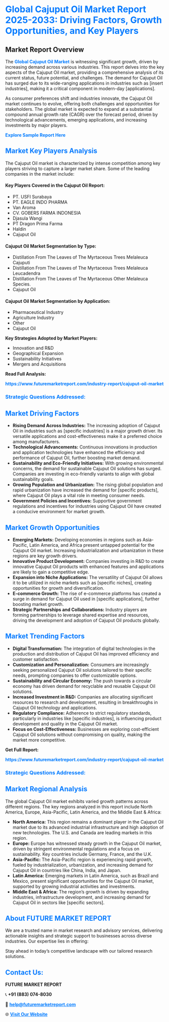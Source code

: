 <h1 style="color: #007BFF;">Global Cajuput Oil Market Report 2025-2033: Driving Factors, Growth Opportunities, and Key Players</h1>

<section id="overview">
<h2>Market Report Overview</h2>
<p>The <a href="https://www.futuremarketreport.com/industry-report/cajuput-oil-market" style="color: #007BFF; text-decoration: none;"><strong>Global Cajuput Oil Market</strong></a> is witnessing significant growth, driven by increasing demand across various industries. This report delves into the key aspects of the Cajuput Oil market, providing a comprehensive analysis of its current status, future potential, and challenges. The demand for Cajuput Oil has surged due to its wide-ranging applications in industries such as [insert industries], making it a critical component in modern-day [applications].</p>
<p>As consumer preferences shift and industries innovate, the Cajuput Oil market continues to evolve, offering both challenges and opportunities for stakeholders. The global market is expected to expand at a substantial compound annual growth rate (CAGR) over the forecast period, driven by technological advancements, emerging applications, and increasing investments by major players.</p>
</section>

<section id="overview">
<p><a href="https://www.futuremarketreport.com/request-sample/reportId=102085" style="color: #007BFF; text-decoration: none;"><strong>Explore Sample Report Here</strong></a></p>
</section>

<section id="key-players">
<h2 style="color: #007BFF;">Market Key Players Analysis</h2>
<p>The Cajuput Oil market is characterized by intense competition among key players striving to capture a larger market share. Some of the leading companies in the market include:</p>
<h4>Key Players Covered in the Cajuput Oil Report:</h4>
<ul><li>PT. USFI Surabaya</li><li>PT. EAGLE INDO PHARMA</li><li>Van Aroma</li><li>CV. GOBERS FARMA INDONESIA</li><li>Djasula Wangi</li><li>PT Dragon Prima Farma</li><li>Haldin</li><li>Cajuput Oil</li></ul>
<h4>Cajuput Oil Market Segmentation by Type:</h4>
<ul><li>Distillation From The Leaves of The Myrtaceous Trees Melaleuca Cajuputi</li><li>Distillation From The Leaves of The Myrtaceous Trees Melaleuca Leucadendra</li><li>Distillation From The Leaves of The Myrtaceous Other Melaleuca Species.</li><li>Cajuput Oil</li></ul>

<h4>Cajuput Oil Market Segmentation by Application:</h4>
<ul><li>Pharmaceutical Industry</li><li>Agriculture Industry</li><li>Other</li><li>Cajuput Oil</li></ul>
<p><strong>Key Strategies Adopted by Market Players:</strong></p>
<ul>
<li>Innovation and R&D</li>
<li>Geographical Expansion</li>
<li>Sustainability Initiatives</li>
<li>Mergers and Acquisitions</li>
</ul>
</section>

<section>
<p><strong>Read Full Analysis: </strong></p><a href="https://www.futuremarketreport.com/industry-report/cajuput-oil-market" style="color: #007BFF; text-decoration: none;"><strong>https://www.futuremarketreport.com/industry-report/cajuput-oil-market</strong></a>
<h3 style="color: #007BFF;">Strategic Questions Addressed:</h3>
</section>

<section id="driving-factors">
<h2 style="color: #007BFF;">Market Driving Factors</h2>
<ul>
<li><strong>Rising Demand Across Industries:</strong> The increasing adoption of Cajuput Oil in industries such as [specific industries] is a major growth driver. Its versatile applications and cost-effectiveness make it a preferred choice among manufacturers.</li>
<li><strong>Technological Advancements:</strong> Continuous innovations in production and application technologies have enhanced the efficiency and performance of Cajuput Oil, further boosting market demand.</li>
<li><strong>Sustainability and Eco-Friendly Initiatives:</strong> With growing environmental concerns, the demand for sustainable Cajuput Oil solutions has surged. Companies are investing in eco-friendly variants to align with global sustainability goals.</li>
<li><strong>Growing Population and Urbanization:</strong> The rising global population and rapid urbanization have increased the demand for [specific products], where Cajuput Oil plays a vital role in meeting consumer needs.</li>
<li><strong>Government Policies and Incentives:</strong> Supportive government regulations and incentives for industries using Cajuput Oil have created a conducive environment for market growth.</li>
</ul>
</section>

<section id="growth-opportunities">
<h2 style="color: #007BFF;">Market Growth Opportunities</h2>
<ul>
<li><strong>Emerging Markets:</strong> Developing economies in regions such as Asia-Pacific, Latin America, and Africa present untapped potential for the Cajuput Oil market. Increasing industrialization and urbanization in these regions are key growth drivers.</li>
<li><strong>Innovative Product Development:</strong> Companies investing in R&D to create innovative Cajuput Oil products with enhanced features and applications are likely to gain a competitive edge.</li>
<li><strong>Expansion into Niche Applications:</strong> The versatility of Cajuput Oil allows it to be utilized in niche markets such as [specific niches], creating opportunities for growth and diversification.</li>
<li><strong>E-commerce Growth:</strong> The rise of e-commerce platforms has created a surge in demand for Cajuput Oil used in [specific applications], further boosting market growth.</li>
<li><strong>Strategic Partnerships and Collaborations:</strong> Industry players are forming partnerships to leverage shared expertise and resources, driving the development and adoption of Cajuput Oil products globally.</li>
</ul>
</section>

<section id="trending-factors">
<h2 style="color: #007BFF;">Market Trending Factors</h2>
<ul>
<li><strong>Digital Transformation:</strong> The integration of digital technologies in the production and distribution of Cajuput Oil has improved efficiency and customer satisfaction.</li>
<li><strong>Customization and Personalization:</strong> Consumers are increasingly seeking personalized Cajuput Oil solutions tailored to their specific needs, prompting companies to offer customizable options.</li>
<li><strong>Sustainability and Circular Economy:</strong> The push towards a circular economy has driven demand for recyclable and reusable Cajuput Oil solutions.</li>
<li><strong>Increased Investment in R&D:</strong> Companies are allocating significant resources to research and development, resulting in breakthroughs in Cajuput Oil technology and applications.</li>
<li><strong>Regulatory Compliance:</strong> Adherence to strict regulatory standards, particularly in industries like [specific industries], is influencing product development and quality in the Cajuput Oil market.</li>
<li><strong>Focus on Cost-Effectiveness:</strong> Businesses are exploring cost-efficient Cajuput Oil solutions without compromising on quality, making the market more competitive.</li>
</ul>
</section>

<section>
<p><strong>Get Full Report: </strong></p><a href="https://www.futuremarketreport.com/industry-report/cajuput-oil-market" style="color: #007BFF; text-decoration: none;"><strong>https://www.futuremarketreport.com/industry-report/cajuput-oil-market</strong></a>
<h3 style="color: #007BFF;">Strategic Questions Addressed:</h3>
</section>


<section id="regional-analysis">
<h2 style="color: #007BFF;">Market Regional Analysis</h2>
<p>The global Cajuput Oil market exhibits varied growth patterns across different regions. The key regions analyzed in this report include North America, Europe, Asia-Pacific, Latin America, and the Middle East & Africa:</p>
<ul>
<li><strong>North America:</strong> This region remains a dominant player in the Cajuput Oil market due to its advanced industrial infrastructure and high adoption of new technologies. The U.S. and Canada are leading markets in this region.</li>
<li><strong>Europe:</strong> Europe has witnessed steady growth in the Cajuput Oil market, driven by stringent environmental regulations and a focus on sustainability. Key countries include Germany, France, and the U.K.</li>
<li><strong>Asia-Pacific:</strong> The Asia-Pacific region is experiencing rapid growth, fueled by industrialization, urbanization, and increasing demand for Cajuput Oil in countries like China, India, and Japan.</li>
<li><strong>Latin America:</strong> Emerging markets in Latin America, such as Brazil and Mexico, present significant opportunities for the Cajuput Oil market, supported by growing industrial activities and investments.</li>
<li><strong>Middle East & Africa:</strong> The region’s growth is driven by expanding industries, infrastructure development, and increasing demand for Cajuput Oil in sectors like [specific sectors].</li>
</ul>
</section>

<footer>
<h2 style="color: #007BFF;">About FUTURE MARKET REPORT</h2>
<p>We are a trusted name in market research and advisory services, delivering actionable insights and strategic support to businesses across diverse industries. Our expertise lies in offering:</p>

<p>Stay ahead in today’s competitive landscape with our tailored research solutions.</p>

<h2 style="color: #007BFF;">Contact Us:</h2>
<p><strong>FUTURE MARKET REPORT</strong></p>
<p>📞 <strong>+91 (883) 074-8030</strong></p>
<p>📧 <strong><a href="mailto:help@futuremarketreport.com" style="color: #007BFF;">help@futuremarketreport.com</a></strong></p>
<p>🌐 <strong><a href="https://www.futuremarketreport.com/" style="color: #007BFF;">Visit Our Website</a></strong></p>
</footer>